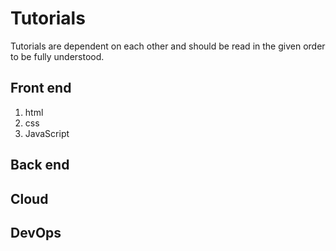 # Tutorials

Tutorials are dependent on each other and should be read in the given order to
be fully understood.

## Front end

1) html
2) css
3) JavaScript

## Back end

## Cloud

## DevOps
